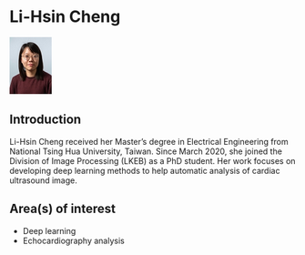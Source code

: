 # Li-Hsin Cheng
![](../assets/img/Lis-Hsin_Cheng_small.jpg)

## Introduction
Li-Hsin Cheng received her Master’s degree in Electrical Engineering from National Tsing Hua University, Taiwan. Since March 2020, she joined the Division of Image Processing (LKEB) as a PhD student. Her work focuses on developing deep learning methods to help automatic analysis of cardiac ultrasound image.

## Area(s) of interest
- Deep learning
- Echocardiography analysis